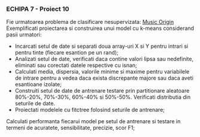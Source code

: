 ### ECHIPA 7 - Proiect 10

Fie urmatoarea problema de clasificare nesupervizata: [Music Origin](https://www.kaggle.com/datasets/yadhua/geographical-origin-of-music?select=Music_origin_chromatic.csv)  
Exemplificati proiectarea si construirea unui model cu k-means considerand pasii urmatori: 
- Incarcati setul de date si separati doua array-uri X si Y pentru intrari si pentru tinte (fiecare esantion pe un rand); 
- Analizati setul de date, verificati daca contine valori lipsa sau nedefinite, eliminati sau corectati datele respective cu isnan; 
- Calculati media, dispersia, valorile minime si maxime pentru variabilele de intrare pentru a vedea daca exista discrepante majore sau daca aveti esantioane izolate; 
- Construiti setul de date de antrenare testare  prin partitionare aleatoare 80%-20%, 70%-30%, 60%-40% si 50%-50%. Verificati distributia din seturile de date. 
- Proiectati modelele cu fitctree folosind seturile de antrenare; 

Calculati performanta fiecarui model pe setul de antrenare si testare in termeni de acuratete, sensibilitate, precizie, scor F1;
